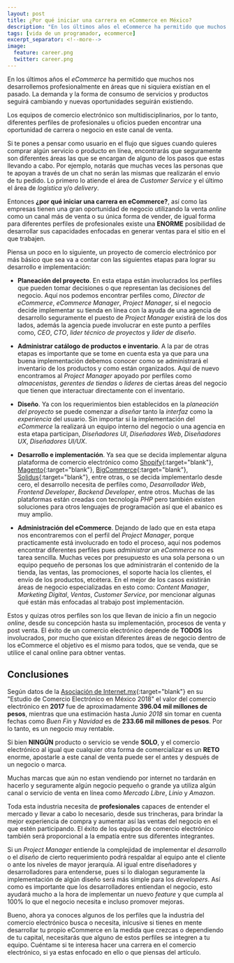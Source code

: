 ```yaml
---
layout: post
title: ¿Por qué iniciar una carrera en eCommerce en México?
description: "En los últimos años el eCommerce ha permitido que muchos nos desarrollemos profesionalmente en áreas que ni si quiera existían en el pasado. La demanda y la forma de consumo de servicios y productos seguirá cambiando y nuevas oportunidades seguirán existiendo."
tags: [vida de un programador, ecommerce]
excerpt_separator: <!--more-->
image:
  feature: career.png
  twitter: career.png
---
```


En los últimos años el *eCommerce* ha permitido que muchos nos desarrollemos profesionalmente en áreas que ni siquiera existían en el pasado. La demanda y la forma de consumo de servicios y productos seguirá cambiando y nuevas oportunidades seguirán existiendo.

<!--more-->

Los equipos de comercio electrónico son multidisciplinarios, por lo tanto, diferentes perfiles de profesionales u oficios pueden encontrar una oportunidad de carrera o negocio en este canal de venta.

Si te pones a pensar como usuario en el flujo que sigues cuando quieres comprar algún servicio o producto en línea, encontrarás que seguramente son diferentes áreas las que se encargan de alguno de los pasos que estas llevando a cabo. Por ejemplo, notarás que muchas veces las personas que te apoyan a través de un chat no serán las mismas que realizarán el envio de tu pedido. Lo primero lo atiende el área de *Customer Service* y el último el área de *logística* y/o *delivery*.

Entonces **¿por qué iniciar una carrera en eCommerce?**, así como las empresas tienen una gran oportunidad de negocio utilizando la venta *online* como un canal más de venta o su única forma de vender, de igual forma para diferentes perfiles de profesionales existe una **ENORME** posibilidad de desarrollar sus capacidades enfocadas en generar ventas para el sitio en el que trabajen.

Piensa un poco en lo siguiente, un proyecto de comercio electrónico por más básico que sea va a contar con las siguientes etapas para lograr su desarrollo e implementación:

- **Planeación del proyecto**. En esta etapa están involucrados los perfiles que pueden tomar decisiones o que representan las decisiones del negocio. Aquí nos podemos encontrar perfiles como, *Director de eCommerce*, *eCommerce Manager*, *Project Manager*, si el negocio decide implementar su tienda en línea con la ayuda de una agencia de desarrollo seguramente el puesto de *Project Manager* existirá de los dos lados, además la agencia puede involucrar en este punto a perfiles como, *CEO*, *CTO*, *lider técnico de proyectos* y *lider de diseño*.

- **Administrar catálogo de productos e inventario**. A la par de otras etapas es importante que se tome en cuenta esta ya que para una buena implementación debemos conocer como se administrará el inventario de los productos y como están organizados. Aquí de nuevo encontramos al *Project Manager* apoyado por perfiles como *almacenistas*, *gerentes de tiendas* o *lideres* de ciertas áreas del negocio que tienen que interactuar directamente con el inventario.

- **Diseño**. Ya con los requerimientos bien establecidos en la *planeación del proyecto* se puede comenzar a *diseñar* tanto la *interfaz* como la *experiencia* del usuario. Sin importar si la implementación del *eCommerce* la realizará un equipo interno del negocio o una agencia en esta etapa participan, *Diseñadores UI*, *Diseñadores Web*, *Diseñadores UX*, *Diseñadores UI/UX*.

- **Desarrollo e implementación**. Ya sea que se decida implementar alguna plataforma de comercio electrónico como [Shopify](https://www.shopify.com/){:target="blank"}, [Magento](https://magento.com/){:target="blank"}, [BigCommerce](https://www.bigcommerce.com/){:target="blank"}, [Solidus](https://solidus.io/){:target="blank"}, entre otras, o se decida implementarlo desde cero, el desarrollo necesita de perfiles como, *Desarrollador Web*, *Frontend Developer*, *Backend Developer*, entre otros. Muchas de las plataformas están creadas con tecnología *PHP* pero también existen soluciones para otros lenguajes de programación así que el abanico es muy amplio.

- **Administración del eCommerce**. Dejando de lado que en esta etapa nos encontraremos con el perfil del *Project Manager*, porque practicamente está involucrado en todo el proceso, aquí nos podemos encontrar diferentes perfiles pues *administrar un eCommerce* no es tarea sencilla. Muchas veces por presupuesto es una sola persona o un equipo pequeño de personas los que administrarán el contenido de la tienda, las ventas, las promociones, el soporte hacia los clientes, el envío de los productos, etcétera. En el mejor de los casos existirán áreas de negocio especializadas en esto como: *Content Manager*, *Marketing Digital*, *Ventas*, *Customer Service*, por mencionar algunas qué están más enfocadas al trabajo post implementación. 

Estos y quizas otros perfiles son los que llevan de inicio a fin un negocio *online*, desde su concepción hasta su implementación, procesos de venta y post venta. El éxito de un comercio electrónico depende de <strong>TODOS</strong> los involucrados, por mucho que existan diferentes áreas de negocio dentro de los eCommerce el objetivo es el mismo para todos, que se venda, que se utilice el canal online para obtner ventas.

## Conclusiones

Según datos de la [Asociación de Internet.mx](https://www.asociaciondeinternet.mx){:target="blank"} en su "Estudio de Comercio Electrónico en México 2018" el valor del comercio electrónico en **2017** fue de aproximadamente **396.04 mil millones de pesos**, mientras que una estimación hasta *Junio 2018* sin tomar en cuenta fechas como *Buen Fin* y *Navidad* es de **233.66 mil millones de pesos**. Por lo tanto, es un negocio muy rentable.

Si bien **NINGÚN** producto o servicio se vende **SOLO**, y el comercio electrónico al igual que cualquier otra forma de comercializar es un **RETO** enorme, apostarle a este canal de venta puede ser el antes y después de un negocio o marca. 

Muchas marcas que aún no estan vendiendo por internet no tardarán en hacerlo y seguramente algún negocio pequeño o grande ya utiliza algún canal o servicio de venta en línea como *Mercado Libre*, *Linio* y *Amazon*.

Toda esta industria necesita de **profesionales** capaces de entender el mercado y llevar a cabo lo necesario, desde sus trincheras, para brindar la mejor experiencia de compra y aumentar así las ventas del negocio en el que estén participando. El éxito de los equipos de comercio electrónico también será proporcional a la empatía entre sus diferentes integrantes.

Si un *Project Manager* entiende la complejidad de implementar el *desarrollo* o el *diseño* de cierto requerimiento podrá respaldar al equipo ante el cliente o ante los niveles de mayor jerarquía. Al igual entre diseñadores y desarrolladores para entenderse, pues si lo dialogan seguramente la implementación de algún diseño será más simple para los *developers*. Así como es importante que los desarrolladores entiendan el negocio, esto ayudará mucho a la hora de implementar un nuevo *feature* y que cumpla al 100% lo que el negocio necesita e incluso promover mejoras.

Bueno, ahora ya conoces algunos de los perfiles que la industria del comercio electrónico busca o necesita, inlcusive si tienes en mente desarrollar tu propio eCommerce en la medida que crezcas o dependiendo de tu capital, necesitarás que alguno de estos perfiles se integren a tu equipo. Cuéntame si te interesa hacer una carrera en el comercio electrónico, si ya estas enfocado en ello o que piensas del artículo.